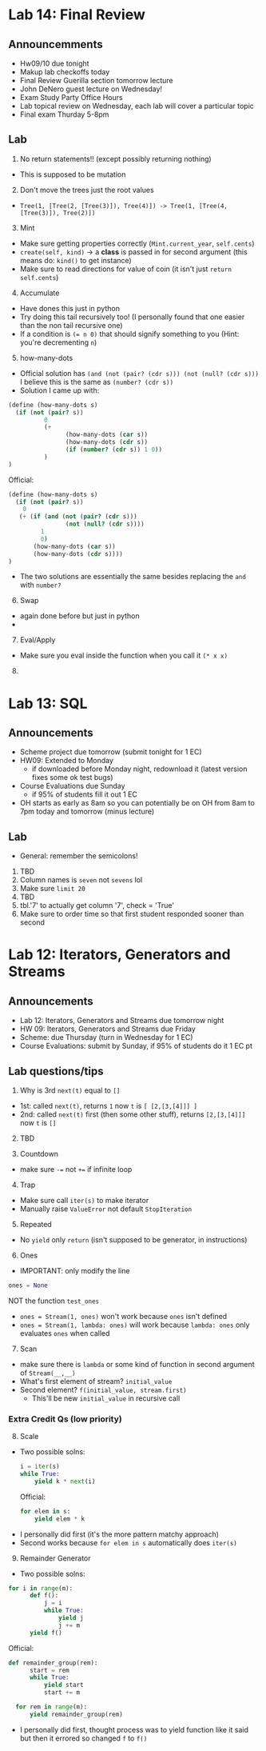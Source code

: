 # Lab 14: Final Review

## Announcemments

- Hw09/10 due tonight
- Makup lab checkoffs today
- Final Review Guerilla section tomorrow lecture
- John DeNero guest lecture on Wednesday!
- Exam Study Party Office Hours
- Lab topical review on Wednesday, each lab will cover a particular topic
- Final exam Thurday 5-8pm 

## Lab

1. No return statements!! (except possibly returning nothing) 
  - This is supposed to be mutation
2. Don't move the trees just the root values
  - `Tree(1, [Tree(2, [Tree(3)]), Tree(4)]) -> Tree(1, [Tree(4, [Tree(3)]), Tree(2)])`
3. Mint
  - Make sure getting properties correctly (`Mint.current_year`, `self.cents`)
  - `create(self, kind)` -> a **class** is passed in for second argument (this means do: `kind()` to get instance)
  - Make sure to read directions for value of coin (it isn't just `return self.cents`)
4. Accumulate
  - Have dones this just in python
  - Try doing this tail recursively too! (I personally found that one easier than the non tail recursive one)
  - If a condition is `(= n 0)` that should signify something to you (Hint: you're decrementing `n`)
5. how-many-dots
  - Official solution has `(and (not (pair? (cdr s))) (not (null? (cdr s)))` I believe this is the same as `(number? (cdr s))`
  - Solution I came up with:
  ```scheme
  (define (how-many-dots s)
    (if (not (pair? s))
            0
            (+
                  (how-many-dots (car s))
                  (how-many-dots (cdr s))
                  (if (number? (cdr s)) 1 0))
            )
  )
  ```
  Official:
  ```scheme
  (define (how-many-dots s)
    (if (not (pair? s))
      0
     (+ (if (and (not (pair? (cdr s)))
                  (not (null? (cdr s))))
           1
           0)
         (how-many-dots (car s))
         (how-many-dots (cdr s))))
  )
  ```
  - The two solutions are essentially the same besides replacing the `and` with `number?` 
6. Swap
  - again done before but just in python
  - 
7. Eval/Apply
  - Make sure you eval inside the function when you call it `(* x x)`
8. 

# Lab 13: SQL

## Announcements 

- Scheme project due tomorrow (submit tonight for 1 EC)
- HW09: Extended to Monday 
  - if downloaded before Monday night, redownload it (latest version fixes some ok test bugs)
- Course Evaluations due Sunday
  - if 95% of students fill it out 1 EC
- OH starts as early as 8am so you can potentially be on OH from 8am to 7pm today and tomorrow (minus lecture)

## Lab

- General: remember the semicolons!

1. TBD
2. Column names is `seven` not `sevens` lol
3. Make sure `limit 20` 
4. TBD
5. tbl.'7' to actually get column '7', check = 'True'
6. Make sure to order time so that first student responded sooner than second


# Lab 12: Iterators, Generators and Streams

## Announcements

- Lab 12: Iterators, Generators and Streams due tomorrow night
- HW 09: Iterators, Generators and Streams due Friday
- Scheme: due Thursday (turn in Wednesday for 1 EC)
- Course Evaluations: submit by Sunday, if 95% of students do it 1 EC pt

## Lab questions/tips

1. Why is 3rd `next(t)` equal to `[]`
  - 1st: called `next(t)`, returns `1` now `t` is `[ [2,[3,[4]]] ]`
  - 2nd: called `next(t)` first (then some other stuff), returns `[2,[3,[4]]]` now `t` is `[]`

2. TBD

3. Countdown
  - make sure `-=` not `+=` if infinite loop

4. Trap
  - Make sure call `iter(s)` to make iterator
  - Manually raise `ValueError` not default `StopIteration`

5. Repeated
  - No `yield` only `return` (isn't supposed to be generator, in instructions)

6. Ones
  - IMPORTANT: only modify the line
  ```python
  ones = None
  ```
  NOT the function `test_ones`
  - `ones = Stream(1, ones)` won't work because `ones` isn't defined
  - `ones = Stream(1, lambda: ones)` will work because `lambda: ones` only evaluates `ones` when called

7. Scan
  - make sure there is `lambda` or some kind of function in second argument of `Stream(__,__)`
  - What's first element of stream? `initial_value`
  - Second element? `f(initial_value, stream.first)`
    - This'll be new `initial_value` in recursive call

### Extra Credit Qs (low priority)

8. Scale
  - Two possible  solns:
    ```python
    i = iter(s)
    while True:
        yield k * next(i)
    ```
    Official:
    ```python
    for elem in s:
        yield elem * k
    ```
  - I personally did first (it's the more pattern matchy approach)
  - Second works because `for elem in s` automatically does `iter(s)`

9. Remainder Generator
  - Two possible solns:
  ```python
  for i in range(m):
        def f():
            j = i
            while True:
                yield j
                j += m
        yield f()
  ```
  Official:
  
  ```python
  def remainder_group(rem):
        start = rem
        while True:
            yield start
            start += m

    for rem in range(m):
        yield remainder_group(rem)
  ```
  - I personally did first, thought process was to yield function like it said but then it errored so changed `f` to `f()`
